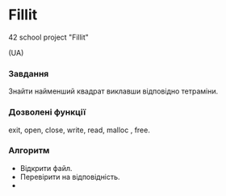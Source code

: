 # Fillit
42 school project "Fillit"

(UA)
### Завдання
Знайти найменший квадрат виклавши відповідно тетраміни.

### Дозволені функції
exit, open, close, write, read, malloc , free.
 
### Алгоритм
 - Відкрити файл.
 - Перевірити на відповідність.
 - 

 

